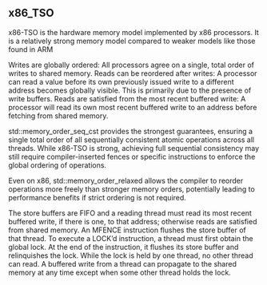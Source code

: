 
## x86_TSO


x86-TSO is the hardware memory model implemented by x86 processors. It is a relatively strong memory model compared to weaker models like those found in ARM

Writes are globally ordered: All processors agree on a single, total order of writes to shared memory.
Reads can be reordered after writes: A processor can read a value before its own previously issued write to a different address becomes globally visible. This is primarily due to the presence of write buffers.
Reads are satisfied from the most recent buffered write: A processor will read its own most recent buffered write to an address before fetching from shared memory.


std::memory_order_seq_cst provides the strongest guarantees, ensuring a single total order of all sequentially consistent atomic operations across all threads. While x86-TSO is strong, achieving full sequential consistency may still require compiler-inserted fences or specific instructions to enforce the global ordering of operations.

Even on x86, std::memory_order_relaxed allows the compiler to reorder operations more freely than stronger memory orders, potentially leading to performance benefits if strict ordering is not required.

The store buffers are FIFO and a reading thread must read its most recent buffered write, if there is one, to that address; otherwise reads are satisfied from shared memory.
An MFENCE instruction flushes the store buffer of that thread.
To execute a LOCK’d instruction, a thread must first obtain the global lock. At the end of the instruction, it flushes its store buffer and relinquishes the lock. While the lock is held by one thread, no other thread can read.
A buffered write from a thread can propagate to the shared memory at any time except when some other thread holds the lock.
